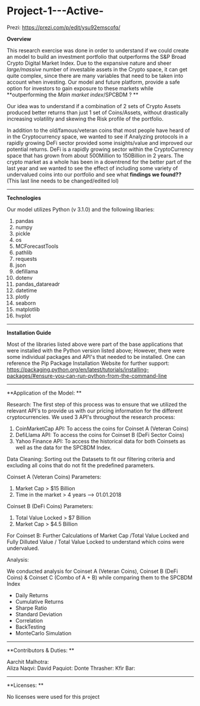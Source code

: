 # Project-1---Active-

Prezi: https://prezi.com/p/edit/ysu92emscofq/


**Overview**

This research exercise was done in order to understand if we could create an model to build an investment portfolio that outperforms the S&P Broad Crypto Digital Market Index. Due to the expansive nature and sheer *large/massive* number of investable assets in the Crypto space, it can get quite complex, since there are many variables that need to be taken into account when investing. Our model and future platform, provide a safe option for investors to gain exposure to these markets while **outperforming the *Main market index*/SPCBDM ? **

Our idea was to understand if a combination of 2 sets of Crypto Assets produced better returns than just 1 set of Coins/Assets, without drastically increasing volatility and skewing the Risk profile of the portfolio.

In addition to the old/famous/veteran coins that most people have heard of in the Cryptocurrency space, we wanted to see if Analyzing protocols in a rapidly growing DeFi sector provided some insights/value and improved our potential returns. DeFi is a rapidly growing sector within the CryptoCurrency space that has grown from about 500Million to 150Billion in 2 years. The crypto market as a whole has been in a downtrend for the better part of the last year and we wanted to see the effect of including some variety of undervalued coins into our portfolio and see what **findings we found??** (This last line needs to be changed/edited lol)  
_______________________________________________________________________________________________________________________________________________________________________

**Technologies**

Our model utilizes Python (v 3.1.0) and the following libaries: 

1. pandas 
2. numpy
3. pickle
4. os
5. MCForecastTools
6. pathlib
7. requests
8. json
9. defillama
10. dotenv
11. pandas_datareadr
12. datetime
13. plotly
14. seaborn
15. matplotlib
16. hvplot 
______________________________________________________________________________________________________________________________________________________________________

**Installation Guide**

Most of the libraries listed above were part of the base applications that were installed with the Python version listed above; However, there were some individual packages and API's that needed to be installed. One can reference the Pip Package Installation Website for further support:
https://packaging.python.org/en/latest/tutorials/installing-packages/#ensure-you-can-run-python-from-the-command-line
_______________________________________________________________________________________________________________________________________________________________________
**Application of the Model: **

Research: 
The first step of this process was to ensure that we utilized the relevant API's to provide us with our pricing information for the different cryptocurrencies. We used 3 API's throughout the research process: 
  1. CoinMarketCap API: To access the coins for Coinset A (Veteran Coins)
  2. DefiLlama API: To access the coins for Coinset B (DeFi Sector Coins)
  3. Yahoo Finance API: To access the historical data for both Coinsets as well as the data for the SPCBDM Index.

Data Cleaning: Sorting out the Datasets to fit our filtering criteria and excluding all coins that do not fit the predefined parameters.

Coinset A (Veteran Coins) Parameters: 
1. Market Cap > $15 Billion
2. Time in the market > 4 years --> 01.01.2018

Coinset B (DeFi Coins) Parameters:
1. Total Value Locked > $7 Billion
2. Market Cap > $4.5 Billion

For Coinset B: Further Calculations of Market Cap /Total Value Locked and Fully Dilluted Value / Total Value Locked to understand which coins were undervalued.

Analysis: 

We conducted analysis for Coinset A (Veteran Coins), Coinset B (DeFi Coins) & Coinset C (Combo of A + B) while comparing them to the SPCBDM Index 

- Daily Returns
- Cumulative Returns 
- Sharpe Ratio
- Standard Deviation
- Correlation
- BackTesting
- MonteCarlo Simulation











_______________________________________________________________________________________________________________________________________________________________________
**Contributors & Duties: **

Aarchit Malhotra:  
Aliza Naqvi: 
David Paquiot:
Donte Thrasher:
Kfir Bar: 
_______________________________________________________________________________________________________________________________________________________________________

**Licenses: **

No licenses were used for this project



